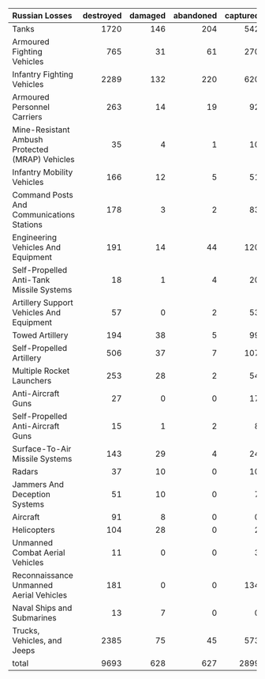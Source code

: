 | Russian Losses                                   |   destroyed |   damaged |   abandoned |   captured |   total |
|:-------------------------------------------------|------------:|----------:|------------:|-----------:|--------:|
| Tanks                                            |        1720 |       146 |         204 |        542 |    2612 |
| Armoured Fighting Vehicles                       |         765 |        31 |          61 |        270 |    1127 |
| Infantry Fighting Vehicles                       |        2289 |       132 |         220 |        620 |    3261 |
| Armoured Personnel Carriers                      |         263 |        14 |          19 |         92 |     388 |
| Mine-Resistant Ambush Protected  (MRAP) Vehicles |          35 |         4 |           1 |         10 |      50 |
| Infantry Mobility Vehicles                       |         166 |        12 |           5 |         51 |     234 |
| Command Posts And Communications Stations        |         178 |         3 |           2 |         83 |     266 |
| Engineering Vehicles And Equipment               |         191 |        14 |          44 |        120 |     369 |
| Self-Propelled Anti-Tank Missile Systems         |          18 |         1 |           4 |         20 |      43 |
| Artillery Support Vehicles And Equipment         |          57 |         0 |           2 |         53 |     112 |
| Towed Artillery                                  |         194 |        38 |           5 |         99 |     336 |
| Self-Propelled Artillery                         |         506 |        37 |           7 |        107 |     657 |
| Multiple Rocket Launchers                        |         253 |        28 |           2 |         54 |     337 |
| Anti-Aircraft Guns                               |          27 |         0 |           0 |         17 |      44 |
| Self-Propelled Anti-Aircraft Guns                |          15 |         1 |           2 |          8 |      26 |
| Surface-To-Air Missile Systems                   |         143 |        29 |           4 |         24 |     200 |
| Radars                                           |          37 |        10 |           0 |         10 |      57 |
| Jammers And Deception Systems                    |          51 |        10 |           0 |          7 |      68 |
| Aircraft                                         |          91 |         8 |           0 |          0 |      99 |
| Helicopters                                      |         104 |        28 |           0 |          2 |     134 |
| Unmanned Combat Aerial Vehicles                  |          11 |         0 |           0 |          3 |      14 |
| Reconnaissance Unmanned Aerial Vehicles          |         181 |         0 |           0 |        134 |     315 |
| Naval Ships and Submarines                       |          13 |         7 |           0 |          0 |      20 |
| Trucks, Vehicles, and Jeeps                      |        2385 |        75 |          45 |        573 |    3078 |
| total                                            |        9693 |       628 |         627 |       2899 |   13847 |